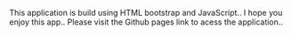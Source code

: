 This application is build using HTML bootstrap and JavaScript..
I hope you enjoy this app..
Please visit the Github pages link to acess the application..